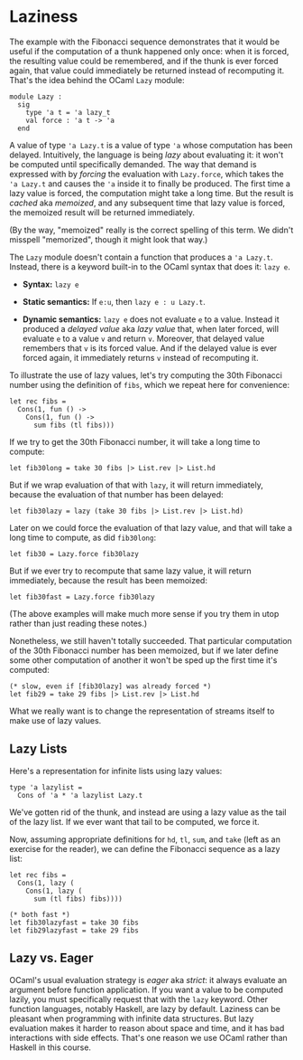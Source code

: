 # Laziness

The example with the Fibonacci sequence demonstrates that it would
be useful if the computation of a thunk happened only once:  when it is
forced, the resulting value could be remembered, and if the thunk is ever
forced again, that value could immediately be returned instead of
recomputing it.  That's the idea behind the OCaml `Lazy` module:
```
module Lazy :
  sig
    type 'a t = 'a lazy_t
    val force : 'a t -> 'a
  end
```
A value of type `'a Lazy.t` is a value of type `'a` whose computation
has been delayed.  Intuitively, the language is being *lazy* about
evaluating it: it won't be computed until specifically demanded.  The
way that demand is expressed with by *forcing* the evaluation with
`Lazy.force`, which takes the `'a Lazy.t` and causes the `'a` inside it
to finally be produced.  The first time a lazy value is forced, the
computation might take a long time.  But the result is *cached*
aka *memoized*, and any subsequent time that lazy value is forced,
the memoized result will be returned immediately.

(By the way, "memoized" really is the correct spelling of this term.
We didn't misspell "memorized", though it might look that way.)

The `Lazy` module doesn't contain a function that produces a
`'a Lazy.t`.  Instead, there is a keyword built-in to the OCaml
syntax that does it:  `lazy e`.

* **Syntax:**  `lazy e`

* **Static semantics:**  If `e:u`, then `lazy e : u Lazy.t`.

* **Dynamic semantics:**  `lazy e` does not evaluate `e` to a value.
  Instead it produced a *delayed value* aka *lazy value* that,
  when later forced, will evaluate `e` to a value `v` and return `v`.
  Moreover, that delayed value remembers that `v` is its forced
  value.  And if the delayed value is ever forced again, it immediately
  returns `v` instead of recomputing it.

To illustrate the use of lazy values, let's try computing the 30th
Fibonacci number using the definition of `fibs`, which we repeat
here for convenience:
```
let rec fibs =
  Cons(1, fun () ->
    Cons(1, fun () ->
      sum fibs (tl fibs)))
```

If we try to get the 30th Fibonacci number, it will take a long
time to compute:
```
let fib30long = take 30 fibs |> List.rev |> List.hd
```

But if we wrap evaluation of that with `lazy`, it will return
immediately, because the evaluation of that number has been
delayed:

```
let fib30lazy = lazy (take 30 fibs |> List.rev |> List.hd)
```

Later on we could force the evaluation of that lazy value,
and that will take a long time to compute, as did `fib30long`:
```
let fib30 = Lazy.force fib30lazy
```

But if we ever try to recompute that same lazy value, it will
return immediately, because the result has been memoized:
```
let fib30fast = Lazy.force fib30lazy
```

(The above examples will make much more sense if you try them
in utop rather than just reading these notes.)

Nonetheless, we still haven't totally succeeded.  That particular
computation of the 30th Fibonacci number has been memoized,
but if we later define some other computation of another
it won't be sped up the first time it's computed:
```
(* slow, even if [fib30lazy] was already forced *)
let fib29 = take 29 fibs |> List.rev |> List.hd
```
What we really want is to change the representation of streams itself
to make use of lazy values.

## Lazy Lists

Here's a representation for infinite lists using lazy values:
```
type 'a lazylist =
  Cons of 'a * 'a lazylist Lazy.t
```
We've gotten rid of the thunk, and instead are using a lazy value
as the tail of the lazy list.  If we ever want that tail to be computed,
we force it.

Now, assuming appropriate definitions for `hd`, `tl`, `sum`, and `take`
(left as an exercise for the reader),
we can define the Fibonacci sequence as a lazy list:
```
let rec fibs =
  Cons(1, lazy (
    Cons(1, lazy (
      sum (tl fibs) fibs))))

(* both fast *)
let fib30lazyfast = take 30 fibs
let fib29lazyfast = take 29 fibs
```

## Lazy vs. Eager 

OCaml's usual evaluation strategy is *eager* aka *strict*:
it always evaluate an argument before function application.
If you want a value to be computed lazily, you must specifically
request that with the `lazy` keyword.  Other function languages,
notably Haskell, are lazy by default.  Laziness can be
pleasant when programming with infinite data structures.
But lazy evaluation makes it harder to reason about space and time,
and it has bad interactions with side effects.  That's one reason
we use OCaml rather than Haskell in this course.
